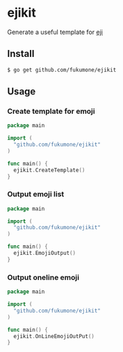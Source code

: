 ejikit
====================

Generate a useful template for [eji](https://github.com/fukumone/eji)

## Install

```bash
$ go get github.com/fukumone/ejikit
```

## Usage

### Create template for emoji

```go
package main

import (
  "github.com/fukumone/ejikit"
)

func main() {
  ejikit.CreateTemplate()
}
```

### Output emoji list

```go
package main

import (
  "github.com/fukumone/ejikit"
)

func main() {
  ejikit.EmojiOutput()
}
```

### Output oneline emoji

```go
package main

import (
  "github.com/fukumone/ejikit"
)

func main() {
  ejikit.OnLineEmojiOutPut()
}
```
